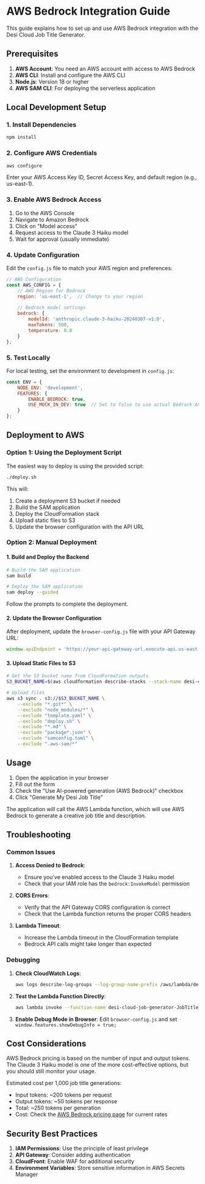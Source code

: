 # AWS Bedrock Integration Guide

This guide explains how to set up and use AWS Bedrock integration with the Desi Cloud Job Title Generator.

## Prerequisites

1. **AWS Account**: You need an AWS account with access to AWS Bedrock
2. **AWS CLI**: Install and configure the AWS CLI
3. **Node.js**: Version 18 or higher
4. **AWS SAM CLI**: For deploying the serverless application

## Local Development Setup

### 1. Install Dependencies

```bash
npm install
```

### 2. Configure AWS Credentials

```bash
aws configure
```

Enter your AWS Access Key ID, Secret Access Key, and default region (e.g., us-east-1).

### 3. Enable AWS Bedrock Access

1. Go to the AWS Console
2. Navigate to Amazon Bedrock
3. Click on "Model access"
4. Request access to the Claude 3 Haiku model
5. Wait for approval (usually immediate)

### 4. Update Configuration

Edit the `config.js` file to match your AWS region and preferences:

```javascript
// AWS Configuration
const AWS_CONFIG = {
    // AWS Region for Bedrock
    region: 'us-east-1',  // Change to your region
    
    // Bedrock model settings
    bedrock: {
        modelId: 'anthropic.claude-3-haiku-20240307-v1:0',
        maxTokens: 500,
        temperature: 0.8
    }
};
```

### 5. Test Locally

For local testing, set the environment to development in `config.js`:

```javascript
const ENV = {
    NODE_ENV: 'development',
    FEATURES: {
        ENABLE_BEDROCK: true,
        USE_MOCK_IN_DEV: true  // Set to false to use actual Bedrock API
    }
};
```

## Deployment to AWS

### Option 1: Using the Deployment Script

The easiest way to deploy is using the provided script:

```bash
./deploy.sh
```

This will:
1. Create a deployment S3 bucket if needed
2. Build the SAM application
3. Deploy the CloudFormation stack
4. Upload static files to S3
5. Update the browser configuration with the API URL

### Option 2: Manual Deployment

#### 1. Build and Deploy the Backend

```bash
# Build the SAM application
sam build

# Deploy the SAM application
sam deploy --guided
```

Follow the prompts to complete the deployment.

#### 2. Update the Browser Configuration

After deployment, update the `browser-config.js` file with your API Gateway URL:

```javascript
window.apiEndpoint = 'https://your-api-gateway-url.execute-api.us-east-1.amazonaws.com/Prod/generate';
```

#### 3. Upload Static Files to S3

```bash
# Get the S3 bucket name from CloudFormation outputs
S3_BUCKET_NAME=$(aws cloudformation describe-stacks --stack-name desi-cloud-job-generator --query "Stacks[0].Outputs[?OutputKey=='WebsiteUrl'].OutputValue" --output text | sed 's/http:\/\///' | sed 's/\.s3-website-.*//')

# Upload files
aws s3 sync . s3://$S3_BUCKET_NAME \
    --exclude "*.git*" \
    --exclude "node_modules/*" \
    --exclude "template.yaml" \
    --exclude "deploy.sh" \
    --exclude "*.md" \
    --exclude "package*.json" \
    --exclude "samconfig.toml" \
    --exclude ".aws-sam/*"
```

## Usage

1. Open the application in your browser
2. Fill out the form
3. Check the "Use AI-powered generation (AWS Bedrock)" checkbox
4. Click "Generate My Desi Job Title"

The application will call the AWS Lambda function, which will use AWS Bedrock to generate a creative job title and description.

## Troubleshooting

### Common Issues

1. **Access Denied to Bedrock**:
   - Ensure you've enabled access to the Claude 3 Haiku model
   - Check that your IAM role has the `bedrock:InvokeModel` permission

2. **CORS Errors**:
   - Verify that the API Gateway CORS configuration is correct
   - Check that the Lambda function returns the proper CORS headers

3. **Lambda Timeout**:
   - Increase the Lambda timeout in the CloudFormation template
   - Bedrock API calls might take longer than expected

### Debugging

1. **Check CloudWatch Logs**:
   ```bash
   aws logs describe-log-groups --log-group-name-prefix /aws/lambda/desi-cloud-job-generator
   ```

2. **Test the Lambda Function Directly**:
   ```bash
   aws lambda invoke --function-name desi-cloud-job-generator-JobTitleGeneratorFunction-XXXX --payload '{"body": "{\"name\":\"Test User\",\"cloudService\":\"Serverless\",\"workStyle\":\"Jugaadu\",\"superpower\":\"Can fix WiFi with jugaad\"}"}' output.json
   ```

3. **Enable Debug Mode in Browser**:
   Edit `browser-config.js` and set `window.features.showDebugInfo = true;`

## Cost Considerations

AWS Bedrock pricing is based on the number of input and output tokens. The Claude 3 Haiku model is one of the more cost-effective options, but you should still monitor your usage.

Estimated cost per 1,000 job title generations:
- Input tokens: ~200 tokens per request
- Output tokens: ~50 tokens per response
- Total: ~250 tokens per generation
- Cost: Check the [AWS Bedrock pricing page](https://aws.amazon.com/bedrock/pricing/) for current rates

## Security Best Practices

1. **IAM Permissions**: Use the principle of least privilege
2. **API Gateway**: Consider adding authentication
3. **CloudFront**: Enable WAF for additional security
4. **Environment Variables**: Store sensitive information in AWS Secrets Manager
